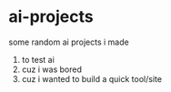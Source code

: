 # ai-projects
some random ai projects i made
1) to test ai
2) cuz i was bored
3) cuz i wanted to build a quick tool/site
